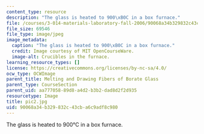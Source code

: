 ```yaml
---
content_type: resource
description: "The glass is heated to 900\xB0C in a box furnace."
file: /courses/3-014-materials-laboratory-fall-2006/90068a34b329832c43cba6c9adf8c980_pic2.jpg
file_size: 69546
file_type: image/jpeg
image_metadata:
  caption: "The glass is heated to 900\xB0C in a box furnace."
  credit: Image courtesy of MIT OpenCourseWare.
  image-alt: Crucibles in the furnace.
learning_resource_types: []
license: https://creativecommons.org/licenses/by-nc-sa/4.0/
ocw_type: OCWImage
parent_title: Melting and Drawing Fibers of Borate Glass
parent_type: CourseSection
parent_uid: aa777058-89d8-a4d2-b3b2-dad8d2f2d935
resourcetype: Image
title: pic2.jpg
uid: 90068a34-b329-832c-43cb-a6c9adf8c980
---
```

The glass is heated to 900°C in a box furnace.